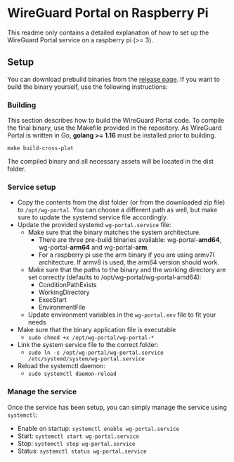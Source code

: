 # WireGuard Portal on Raspberry Pi

This readme only contains a detailed explanation of how to set up the WireGuard Portal service on a raspberry pi (>= 3).

## Setup

You can download prebuild binaries from the [release page](https://github.com/h44z/wg-portal/releases). If you want to build the binary yourself,
use the following instructions:

### Building
This section describes how to build the WireGuard Portal code.
To compile the final binary, use the Makefile provided in the repository.
As WireGuard Portal is written in Go, **golang >= 1.16** must be installed prior to building.

```
make build-cross-plat
```

The compiled binary and all necessary assets will be located in the dist folder.

### Service setup

 - Copy the contents from the dist folder (or from the downloaded zip file) to `/opt/wg-portal`. You can choose a different path as well, but make sure to update the systemd service file accordingly.
 - Update the provided systemd `wg-portal.service` file:
   - Make sure that the binary matches the system architecture. 
     - There are three pre-build binaries available: wg-portal-**amd64**, wg-portal-**arm64** and wg-portal-**arm**.
     - For a raspberry pi use the arm binary if you are using armv7l architecture. If armv8 is used, the arm64 version should work.
   - Make sure that the paths to the binary and the working directory are set correctly (defaults to /opt/wg-portal/wg-portal-amd64):
     - ConditionPathExists
     - WorkingDirectory
     - ExecStart
     - EnvironmentFile
   - Update environment variables in the `wg-portal.env` file to fit your needs
 - Make sure that the binary application file is executable
   - `sudo chmod +x /opt/wg-portal/wg-portal-*`
 - Link the system service file to the correct folder:
   - `sudo ln -s /opt/wg-portal/wg-portal.service /etc/systemd/system/wg-portal.service`
 - Reload the systemctl daemon:
   - `sudo systemctl daemon-reload`
    
### Manage the service
Once the service has been setup, you can simply manage the service using `systemctl`:
 - Enable on startup: `systemctl enable wg-portal.service`
 - Start: `systemctl start wg-portal.service`
 - Stop: `systemctl stop wg-portal.service`
 - Status: `systemctl status wg-portal.service`